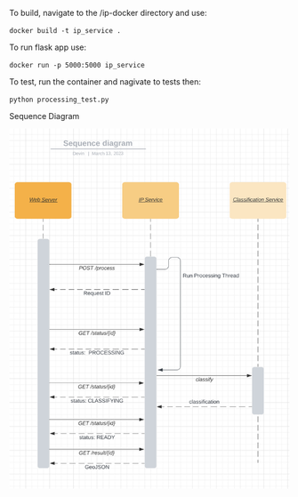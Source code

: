 To build, navigate to the /ip-docker directory and use:

`docker build -t ip_service .`

To run flask app use:

`docker run -p 5000:5000 ip_service`

To test, run the container and nagivate to tests then:

`python processing_test.py`

Sequence Diagram

![1678747233579](image/README/1678747233579.png)
